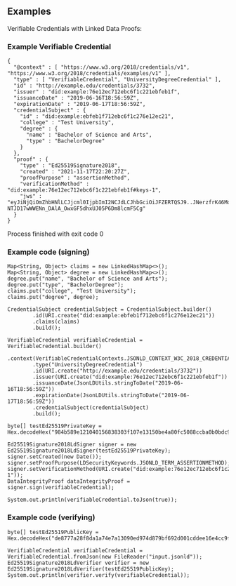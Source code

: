 ## Examples

Verifiable Credentials with Linked Data Proofs:

### Example Verifiable Credential

	{
	  "@context" : [ "https://www.w3.org/2018/credentials/v1", "https://www.w3.org/2018/credentials/examples/v1" ],
	  "type" : [ "VerifiableCredential", "UniversityDegreeCredential" ],
	  "id" : "http://example.edu/credentials/3732",
	  "issuer" : "did:example:76e12ec712ebc6f1c221ebfeb1f",
	  "issuanceDate" : "2019-06-16T18:56:59Z",
	  "expirationDate" : "2019-06-17T18:56:59Z",
	  "credentialSubject" : {
	    "id" : "did:example:ebfeb1f712ebc6f1c276e12ec21",
	    "college" : "Test University",
	    "degree" : {
	      "name" : "Bachelor of Science and Arts",
	      "type" : "BachelorDegree"
	    }
	  },
	  "proof" : {
	    "type" : "Ed25519Signature2018",
	    "created" : "2021-11-17T22:20:27Z",
	    "proofPurpose" : "assertionMethod",
	    "verificationMethod" : "did:example:76e12ec712ebc6f1c221ebfeb1f#keys-1",
	    "jws" : "eyJiNjQiOmZhbHNlLCJjcml0IjpbImI2NCJdLCJhbGciOiJFZERTQSJ9..JNerzfrK46Mq4XxYZEnY9xOK80xsEaWCLAHuZsFie1-NTJD17wWWENn_DAlA_OwxGF5dhxUJ05P6Dm8lcmF5Cg"
	  }
	}

Process finished with exit code 0

### Example code (signing)

    Map<String, Object> claims = new LinkedHashMap<>();
    Map<String, Object> degree = new LinkedHashMap<>();
    degree.put("name", "Bachelor of Science and Arts");
    degree.put("type", "BachelorDegree");
    claims.put("college", "Test University");
    claims.put("degree", degree);

    CredentialSubject credentialSubject = CredentialSubject.builder()
            .id(URI.create("did:example:ebfeb1f712ebc6f1c276e12ec21"))
            .claims(claims)
            .build();

    VerifiableCredential verifiableCredential = VerifiableCredential.builder()
            .context(VerifiableCredentialContexts.JSONLD_CONTEXT_W3C_2018_CREDENTIALS_EXAMPLES_V1)
            .type("UniversityDegreeCredential")
            .id(URI.create("http://example.edu/credentials/3732"))
            .issuer(URI.create("did:example:76e12ec712ebc6f1c221ebfeb1f"))
            .issuanceDate(JsonLDUtils.stringToDate("2019-06-16T18:56:59Z"))
            .expirationDate(JsonLDUtils.stringToDate("2019-06-17T18:56:59Z"))
            .credentialSubject(credentialSubject)
            .build();

    byte[] testEd25519PrivateKey = Hex.decodeHex("984b589e121040156838303f107e13150be4a80fc5088ccba0b0bdc9b1d89090de8777a28f8da1a74e7a13090ed974d879bf692d001cddee16e4cc9f84b60580".toCharArray());

    Ed25519Signature2018LdSigner signer = new Ed25519Signature2018LdSigner(testEd25519PrivateKey);
    signer.setCreated(new Date());
    signer.setProofPurpose(LDSecurityKeywords.JSONLD_TERM_ASSERTIONMETHOD);
    signer.setVerificationMethod(URI.create("did:example:76e12ec712ebc6f1c221ebfeb1f#keys-1"));
    DataIntegrityProof dataIntegrityProof = signer.sign(verifiableCredential);

    System.out.println(verifiableCredential.toJson(true));

### Example code (verifying)

    byte[] testEd25519PublicKey = Hex.decodeHex("de8777a28f8da1a74e7a13090ed974d879bf692d001cddee16e4cc9f84b60580".toCharArray());
    
    VerifiableCredential verifiableCredential = VerifiableCredential.fromJson(new FileReader("input.jsonld"));
    Ed25519Signature2018LdVerifier verifier = new Ed25519Signature2018LdVerifier(testEd25519PublicKey);
    System.out.println(verifier.verify(verifiableCredential));
